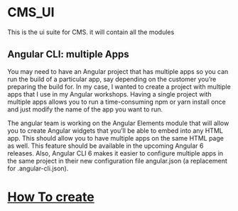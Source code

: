 # CMS_UI
This is the ui suite for CMS. it will contain all the modules 

## Angular CLI: multiple Apps
You may need to have an Angular project that has multiple apps so you can run the build of a particular app, say depending on the customer you’re preparing the build for. In my case, I wanted to create a project with multiple apps that I use in my Angular workshops. Having a single project with multiple apps allows you to run a time-consuming npm or yarn install once and just modify the name of the app you want to run.

The angular team is working on the Angular Elements module that will allow you to create Angular widgets that you’ll be able to embed into any HTML app. This should allow you to have multiple apps on the same HTML page as well. This feature should be available in the upcoming Angular 6 releases.
Also, Angular CLI 6 makes it easier to configure multiple apps in the same project in their new configuration file angular.json (a replacement for .angular-cli.json).


# [How To create](https://medium.com/disney-streaming/combining-multiple-angular-applications-into-a-single-one-e87d530d6527)
